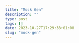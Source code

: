 ```yaml
---
title: "Mock Gen"
description: ""
type: post
tags: []
date: 2023-10-27T17:29:33+01:00
slug: "mock-gen"
---
```

